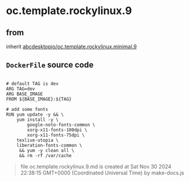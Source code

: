 # oc.template.rockylinux.9
## from
 inherit [abcdesktopio/oc.template.rockylinux.minimal.9](../oc.template.rockylinux.minimal.9)

## `DockerFile` source code

``` 

# default TAG is dev
ARG TAG=dev
ARG BASE_IMAGE
FROM ${BASE_IMAGE}:${TAG}

# add some fonts
RUN yum update -y && \
    yum install -y \
        google-noto-fonts-common \
        xorg-x11-fonts-100dpi \
        xorg-x11-fonts-75dpi \
	texlive-utopia \
	liberation-fonts-common \
     && yum -y clean all \
     && rm -rf /var/cache

```



> file oc.template.rockylinux.9.md is created at Sat Nov 30 2024 22:38:15 GMT+0000 (Coordinated Universal Time) by make-docs.js
